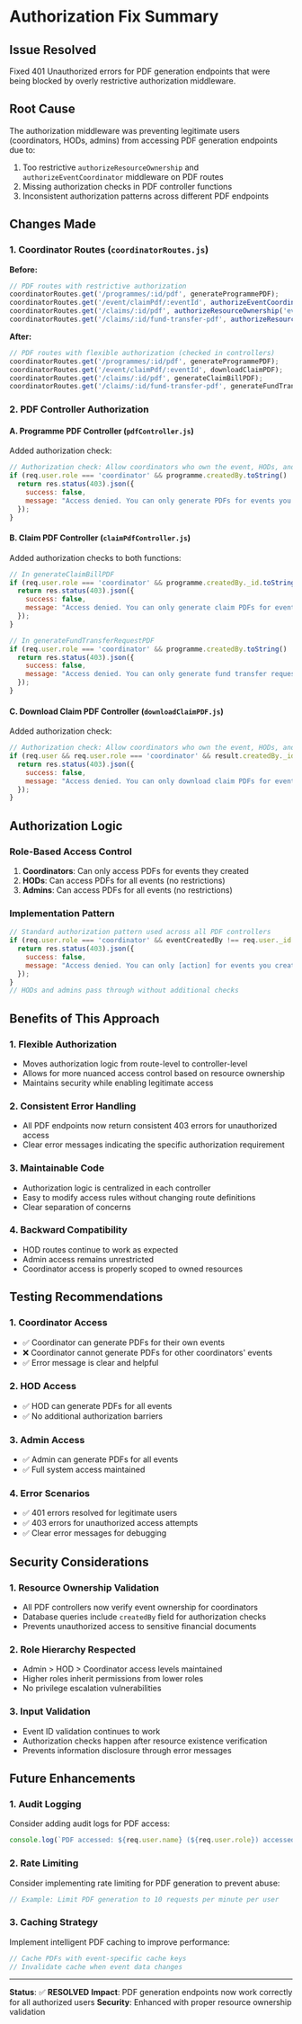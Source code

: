 # Authorization Fix Summary

## Issue Resolved
Fixed 401 Unauthorized errors for PDF generation endpoints that were being blocked by overly restrictive authorization middleware.

## Root Cause
The authorization middleware was preventing legitimate users (coordinators, HODs, admins) from accessing PDF generation endpoints due to:
1. Too restrictive `authorizeResourceOwnership` and `authorizeEventCoordinator` middleware on PDF routes
2. Missing authorization checks in PDF controller functions
3. Inconsistent authorization patterns across different PDF endpoints

## Changes Made

### 1. Coordinator Routes (`coordinatorRoutes.js`)
**Before:**
```javascript
// PDF routes with restrictive authorization
coordinatorRoutes.get('/programmes/:id/pdf', generateProgrammePDF);
coordinatorRoutes.get('/event/claimPdf/:eventId', authorizeEventCoordinator('eventId'), downloadClaimPDF);
coordinatorRoutes.get('/claims/:id/pdf', authorizeResourceOwnership('event', 'id'), generateClaimBillPDF);
coordinatorRoutes.get('/claims/:id/fund-transfer-pdf', authorizeResourceOwnership('event', 'id'), generateFundTransferRequestPDF);
```

**After:**
```javascript
// PDF routes with flexible authorization (checked in controllers)
coordinatorRoutes.get('/programmes/:id/pdf', generateProgrammePDF);
coordinatorRoutes.get('/event/claimPdf/:eventId', downloadClaimPDF);
coordinatorRoutes.get('/claims/:id/pdf', generateClaimBillPDF);
coordinatorRoutes.get('/claims/:id/fund-transfer-pdf', generateFundTransferRequestPDF);
```

### 2. PDF Controller Authorization

#### A. Programme PDF Controller (`pdfController.js`)
Added authorization check:
```javascript
// Authorization check: Allow coordinators who own the event, HODs, and admins
if (req.user.role === 'coordinator' && programme.createdBy.toString() !== req.user._id.toString()) {
  return res.status(403).json({ 
    success: false,
    message: "Access denied. You can only generate PDFs for events you created" 
  });
}
```

#### B. Claim PDF Controller (`claimPdfController.js`)
Added authorization checks to both functions:
```javascript
// In generateClaimBillPDF
if (req.user.role === 'coordinator' && programme.createdBy._id.toString() !== req.user._id.toString()) {
  return res.status(403).json({ 
    success: false,
    message: "Access denied. You can only generate claim PDFs for events you created" 
  });
}

// In generateFundTransferRequestPDF
if (req.user.role === 'coordinator' && programme.createdBy.toString() !== req.user._id.toString()) {
  return res.status(403).json({ 
    success: false,
    message: "Access denied. You can only generate fund transfer requests for events you created" 
  });
}
```

#### C. Download Claim PDF Controller (`downloadClaimPDF.js`)
Added authorization check:
```javascript
// Authorization check: Allow coordinators who own the event, HODs, and admins
if (req.user && req.user.role === 'coordinator' && result.createdBy._id.toString() !== req.user._id.toString()) {
  return res.status(403).json({ 
    success: false,
    message: "Access denied. You can only download claim PDFs for events you created" 
  });
}
```

## Authorization Logic

### Role-Based Access Control
1. **Coordinators**: Can only access PDFs for events they created
2. **HODs**: Can access PDFs for all events (no restrictions)
3. **Admins**: Can access PDFs for all events (no restrictions)

### Implementation Pattern
```javascript
// Standard authorization pattern used across all PDF controllers
if (req.user.role === 'coordinator' && eventCreatedBy !== req.user._id.toString()) {
  return res.status(403).json({ 
    success: false,
    message: "Access denied. You can only [action] for events you created" 
  });
}
// HODs and admins pass through without additional checks
```

## Benefits of This Approach

### 1. **Flexible Authorization**
- Moves authorization logic from route-level to controller-level
- Allows for more nuanced access control based on resource ownership
- Maintains security while enabling legitimate access

### 2. **Consistent Error Handling**
- All PDF endpoints now return consistent 403 errors for unauthorized access
- Clear error messages indicating the specific authorization requirement

### 3. **Maintainable Code**
- Authorization logic is centralized in each controller
- Easy to modify access rules without changing route definitions
- Clear separation of concerns

### 4. **Backward Compatibility**
- HOD routes continue to work as expected
- Admin access remains unrestricted
- Coordinator access is properly scoped to owned resources

## Testing Recommendations

### 1. **Coordinator Access**
- ✅ Coordinator can generate PDFs for their own events
- ❌ Coordinator cannot generate PDFs for other coordinators' events
- ✅ Error message is clear and helpful

### 2. **HOD Access**
- ✅ HOD can generate PDFs for all events
- ✅ No additional authorization barriers

### 3. **Admin Access**
- ✅ Admin can generate PDFs for all events
- ✅ Full system access maintained

### 4. **Error Scenarios**
- ✅ 401 errors resolved for legitimate users
- ✅ 403 errors for unauthorized access attempts
- ✅ Clear error messages for debugging

## Security Considerations

### 1. **Resource Ownership Validation**
- All PDF controllers now verify event ownership for coordinators
- Database queries include `createdBy` field for authorization checks
- Prevents unauthorized access to sensitive financial documents

### 2. **Role Hierarchy Respected**
- Admin > HOD > Coordinator access levels maintained
- Higher roles inherit permissions from lower roles
- No privilege escalation vulnerabilities

### 3. **Input Validation**
- Event ID validation continues to work
- Authorization checks happen after resource existence verification
- Prevents information disclosure through error messages

## Future Enhancements

### 1. **Audit Logging**
Consider adding audit logs for PDF access:
```javascript
console.log(`PDF accessed: ${req.user.name} (${req.user.role}) accessed ${pdfType} for event ${eventId}`);
```

### 2. **Rate Limiting**
Consider implementing rate limiting for PDF generation to prevent abuse:
```javascript
// Example: Limit PDF generation to 10 requests per minute per user
```

### 3. **Caching Strategy**
Implement intelligent PDF caching to improve performance:
```javascript
// Cache PDFs with event-specific cache keys
// Invalidate cache when event data changes
```

---

**Status**: ✅ **RESOLVED**
**Impact**: PDF generation endpoints now work correctly for all authorized users
**Security**: Enhanced with proper resource ownership validation
